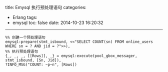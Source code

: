 title: Emysql 执行预处理语句
categories:
  - Erlang
tags:
  - emysql
toc: false
date: 2014-10-23 16:20:32
---

```
%% 创建一个预处理语句
emysql:prepare(stmt_isbound, <<"SELECT COUNT(sn) FROM online_users WHERE sn = ? AND jid = ?">>),
%% 执行预处理语句
{_, _, _, [[Rows]], _} = emysql:execute(pool_gbox_messager, stmt_isbound, [Sn, Jid]),
?INFO_MSG("COUNT: ~p~n", [Rows])
```